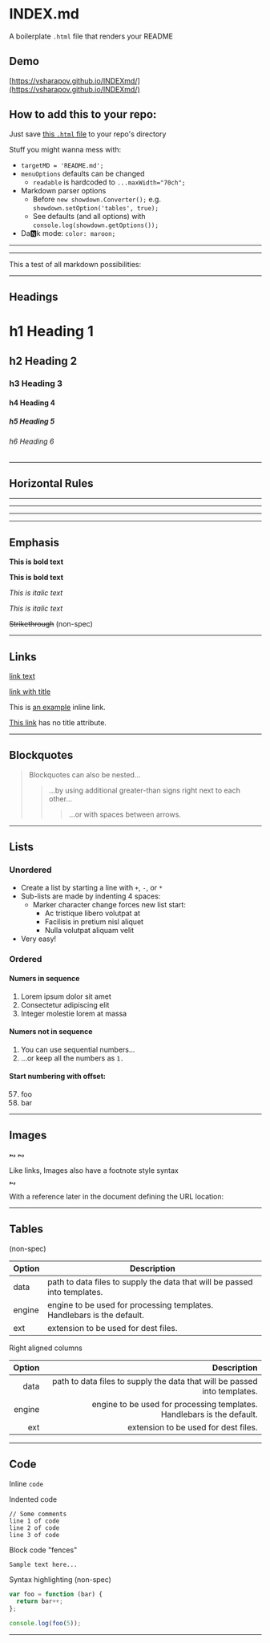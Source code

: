 # INDEX.md
A boilerplate `.html` file that renders your README

## Demo
[https://vsharapov.github.io/INDEXmd/](https://vsharapov.github.io/INDEXmd/)

## How to add this to your repo:

Just save [this `.html` file](https://raw.githubusercontent.com/VSharapov/INDEXmd/master/index.html) to your repo's directory

Stuff you might wanna mess with:

- `targetMD = 'README.md';`
- `menuOptions` defaults can be changed
    - `readable` is hardcoded to `...maxWidth="70ch";`
- Markdown parser options
    - Before `new showdown.Converter();` e.g. `showdown.setOption('tables', true);`
    - See defaults (and all options) with `console.log(showdown.getOptions());`
- Da🅽k mode: `color: maroon;`

---

---

This a test of all markdown possibilities:

------------------------------------------

## Headings

# h1 Heading 1
## h2 Heading 2
### h3 Heading 3
#### h4 Heading 4
##### h5 Heading 5
###### h6 Heading 6

------------------------------------------

## Horizontal Rules

___

---

***

------------------------------------------

## Emphasis

**This is bold text**

__This is bold text__

*This is italic text*

_This is italic text_

~~Strikethrough~~ (non-spec)

------------------------------------------

## Links

[link text][1]

[link with title][2]

This is [an example](http://example.com/ "Title") inline link.

[This link](http://example.com/) has no title attribute.

------------------------------------------

## Blockquotes

> Blockquotes can also be nested...
>> ...by using additional greater-than signs right next to each other...
> > > ...or with spaces between arrows.

------------------------------------------

## Lists

### Unordered

+ Create a list by starting a line with `+`, `-`, or `*`
+ Sub-lists are made by indenting 4 spaces:
    - Marker character change forces new list start:
        * Ac tristique libero volutpat at
        + Facilisis in pretium nisl aliquet
        - Nulla volutpat aliquam velit
+ Very easy!

### Ordered

#### Numers in sequence

1. Lorem ipsum dolor sit amet
2. Consectetur adipiscing elit
3. Integer molestie lorem at massa

#### Numers not in sequence

1. You can use sequential numbers...
1. ...or keep all the numbers as `1.`

#### Start numbering with offset:

57. foo
1. bar

------------------------------------------

## Images

![Alt text][3]
![Alt text][4]

Like links, Images also have a footnote style syntax

![Alt text][id]

With a reference later in the document defining the URL location:

------------------------------------------

## Tables
(non-spec)

| Option | Description |
| ------ | ----------- |
| data   | path to data files to supply the data that will be passed into templates. |
| engine | engine to be used for processing templates. Handlebars is the default. |
| ext    | extension to be used for dest files. |

Right aligned columns

| Option | Description |
| ------:| -----------:|
| data   | path to data files to supply the data that will be passed into templates. |
| engine | engine to be used for processing templates. Handlebars is the default. |
| ext    | extension to be used for dest files. |

------------------------------------------

## Code

Inline `code`

Indented code

    // Some comments
    line 1 of code
    line 2 of code
    line 3 of code


Block code "fences"

```
Sample text here...
```

Syntax highlighting (non-spec)

``` js
var foo = function (bar) {
  return bar++;
};

console.log(foo(5));
```

------------------------------------------


[1]: http://example.com/
[2]: http://example.com/ "title text!"
[3]: data:image/png;base64,iVBORw0KGgoAAAANSUhEUgAAAA0AAAAHCAYAAADTcMcaAAAAOUlEQVQYlWP4TwZg+P///38GBgY4xqkQSY4BWQCZRlGELo/NJnQa3SAGdElcmrDahA9gOBevahwAALsWIux6PC+GAAAAAElFTkSuQmCC
[4]: data:image/png;base64,iVBORw0KGgoAAAANSUhEUgAAAA0AAAAHCAYAAADTcMcaAAAAOUlEQVQYlWP4TwZg+P///38GBgY4xqkQSY4BWQCZRlGELo/NJnQa3SAGdElcmrDahA9gOBevahwAALsWIux6PC+GAAAAAElFTkSuQmCC "Image title"
[id]: data:image/png;base64,iVBORw0KGgoAAAANSUhEUgAAAA0AAAAHCAYAAADTcMcaAAAAOUlEQVQYlWP4TwZg+P///38GBgY4xqkQSY4BWQCZRlGELo/NJnQa3SAGdElcmrDahA9gOBevahwAALsWIux6PC+GAAAAAElFTkSuQmCC "Image title"
